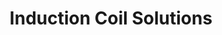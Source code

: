 ---
title: "Induction Coil Solutions"
url: /cheltenham/induction-coil-solutions/
shop: electrical
---